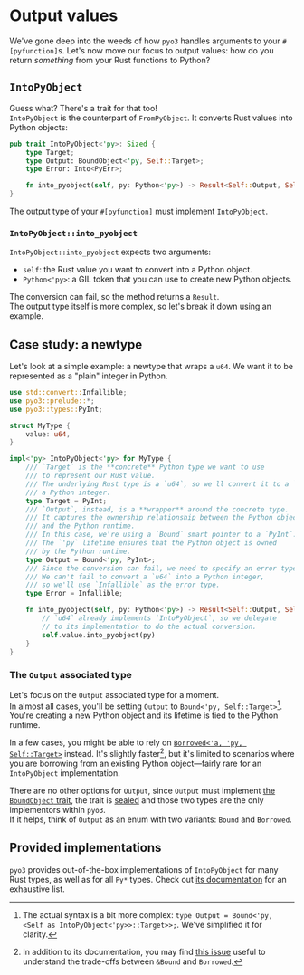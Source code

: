 # Output values

We've gone deep into the weeds of how `pyo3` handles arguments to your `#[pyfunction]`s.
Let's now move our focus to output values: how do you return _something_ from your Rust functions to Python?

## `IntoPyObject`

Guess what? There's a trait for that too!\
`IntoPyObject` is the counterpart of `FromPyObject`. It converts Rust values into Python objects:

```rust
pub trait IntoPyObject<'py>: Sized {
    type Target;
    type Output: BoundObject<'py, Self::Target>;
    type Error: Into<PyErr>;

    fn into_pyobject(self, py: Python<'py>) -> Result<Self::Output, Self::Error>;
}
```

The output type of your `#[pyfunction]` must implement `IntoPyObject`.

### `IntoPyObject::into_pyobject`

`IntoPyObject::into_pyobject` expects two arguments:

- `self`: the Rust value you want to convert into a Python object.
- `Python<'py>`: a GIL token that you can use to create new Python objects.

The conversion can fail, so the method returns a `Result`.  
The output type itself is more complex, so let's break it down using an example.

## Case study: a newtype

Let's look at a simple example: a newtype that wraps a `u64`.
We want it to be represented as a "plain" integer in Python.

```rust
use std::convert::Infallible;
use pyo3::prelude::*;
use pyo3::types::PyInt;

struct MyType {
    value: u64,
}

impl<'py> IntoPyObject<'py> for MyType {
    /// `Target` is the **concrete** Python type we want to use
    /// to represent our Rust value.
    /// The underlying Rust type is a `u64`, so we'll convert it to a `PyInt`,
    /// a Python integer.
    type Target = PyInt;
    /// `Output`, instead, is a **wrapper** around the concrete type.
    /// It captures the ownership relationship between the Python object
    /// and the Python runtime.
    /// In this case, we're using a `Bound` smart pointer to a `PyInt`.
    /// The `'py` lifetime ensures that the Python object is owned 
    /// by the Python runtime.
    type Output = Bound<'py, PyInt>;
    /// Since the conversion can fail, we need to specify an error type.
    /// We can't fail to convert a `u64` into a Python integer,
    /// so we'll use `Infallible` as the error type.
    type Error = Infallible;

    fn into_pyobject(self, py: Python<'py>) -> Result<Self::Output, Self::Error> {
        // `u64` already implements `IntoPyObject`, so we delegate 
        // to its implementation to do the actual conversion.
        self.value.into_pyobject(py)
    }
}
```

### The `Output` associated type

Let's focus on the `Output` associated type for a moment.  
In almost all cases, you'll be setting `Output` to `Bound<'py, Self::Target>`[^syntax]. You're creating a new Python
object and its lifetime is tied to the Python runtime.

In a few cases, you might be able to rely on [`Borrowed<'a, 'py, Self::Target>`](https://docs.rs/pyo3/0.23.3/pyo3/prelude/struct.Borrowed.html) 
instead. 
It's slightly faster[^conversation], but it's limited to scenarios where you are borrowing from an existing Python object—fairly
rare for an `IntoPyObject` implementation.

There are no other options for `Output`, since `Output` must implement
[the `BoundObject` trait](https://docs.rs/pyo3/0.23.3/pyo3/conversion/trait.BoundObject.html), 
the trait is [sealed](https://predr.ag/blog/definitive-guide-to-sealed-traits-in-rust/) and 
those two types are the only implementors within `pyo3`.\
If it helps, think of `Output` as an enum with two variants: `Bound` and `Borrowed`.

## Provided implementations

`pyo3` provides out-of-the-box implementations of `IntoPyObject` for many Rust types, as well as for all `Py*` types.
Check out [its documentation](https://docs.rs/pyo3/0.23.3/pyo3/conversion/trait.IntoPyObject.html#foreign-impls) 
for an exhaustive list.

[^syntax]: The actual syntax is a bit more complex: `type Output = Bound<'py, <Self as IntoPyObject<'py>>::Target>>;`. 
    We've simplified it for clarity.

[^conversation]: In addition to its documentation, you may find [this issue](https://github.com/PyO3/pyo3/issues/4467)
    useful to understand the trade-offs between `&Bound` and `Borrowed`.